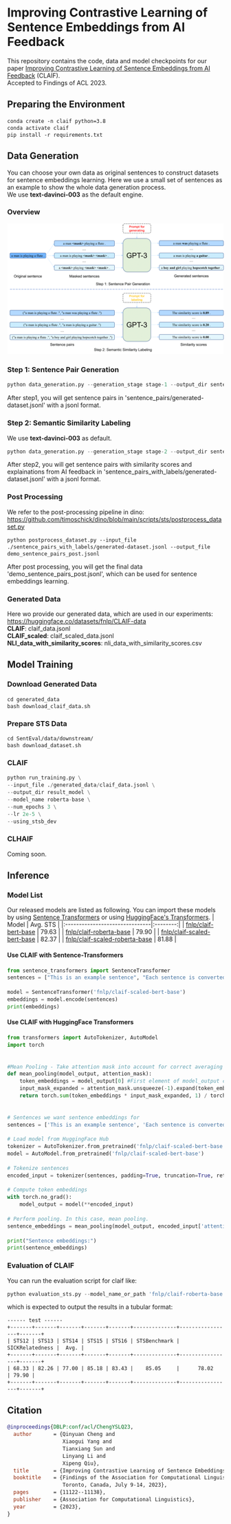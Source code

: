 # Improving Contrastive Learning of Sentence Embeddings from AI Feedback

This repository contains the code, data and model checkpoints for our paper [Improving Contrastive Learning of Sentence Embeddings from AI
Feedback](https://arxiv.org/abs/2305.01918) (CLAIF).  
Accepted to Findings of ACL 2023.

## Preparing the Environment
```
conda create -n claif python=3.8
conda activate claif
pip install -r requirements.txt
```

## Data Generation
You can choose your own data as original sentences to construct datasets for sentence embeddings learning. Here we use a small set of sentences as an example to show the whole data generation process.  
We use **text-davinci-003** as the default engine.
### Overview
![](pics/generation_process.png)
### Step 1: Sentence Pair Generation
```python
python data_generation.py --generation_stage stage-1 --output_dir sentence_pairs --input_file demo_sentences.csv --input_file_type stsb --batch_size 2 --openai_api_key <your_openai_api_key>
```
After step1, you will get sentence pairs in 'sentence_pairs/generated-dataset.jsonl' with a jsonl format.

### Step 2: Semantic Similarity Labeling
We use **text-davinci-003** as default.
```python
python data_generation.py --generation_stage stage-2 --output_dir sentence_pairs_with_labels --input_file ./sentence_pairs/generated-dataset.jsonl --input_file_type jsonl --batch_size 5 --openai_api_key <your_openai_api_key>
```
After step2, you will get sentence pairs with similarity scores and explainations from AI feedback in 'sentence_pairs_with_labels/generated-dataset.jsonl' with a jsonl format.

### Post Processing
We refer to the post-processing pipeline in dino: https://github.com/timoschick/dino/blob/main/scripts/sts/postprocess_dataset.py
```
python postprocess_dataset.py --input_file ./sentence_pairs_with_labels/generated-dataset.jsonl --output_file demo_sentence_pairs_post.jsonl
```
After post processing, you will get the final data 'demo_sentence_pairs_post.jsonl', which can be used for sentence embeddings learning.

### Generated Data
Here wo provide our generated data, which are used in our experiments: https://huggingface.co/datasets/fnlp/CLAIF-data  
**CLAIF**: claif_data.jsonl  
**CLAIF_scaled**: claif_scaled_data.jsonl  
**NLI_data_with_similarity_scores**: nli_data_with_similarity_scores.csv  

## Model Training

### Download Generated Data
```
cd generated_data
bash download_claif_data.sh
```

### Prepare STS Data
```
cd SentEval/data/downstream/
bash download_dataset.sh
```

### CLAIF
```python
python run_training.py \
--input_file ./generated_data/claif_data.jsonl \
--output_dir result_model \
--model_name roberta-base \
--num_epochs 3 \
--lr 2e-5 \
--using_stsb_dev
```
### CLHAIF
Coming soon.

## Inference 
### Model List
Our released models are listed as following. You can import these models by using [Sentence Transformers](https://github.com/UKPLab/sentence-transformers) or using [HuggingFace's Transformers](https://github.com/huggingface/transformers). 
|              Model              | Avg. STS |
|:-------------------------------|:--------:|
|  [fnlp/claif-bert-base](https://huggingface.co/fnlp/claif-bert-base) |   79.63 |
| [fnlp/claif-roberta-base](https://huggingface.co/fnlp/claif-roberta-base) |   79.90  |
|    [fnlp/claif-scaled-bert-base](https://huggingface.co/fnlp/claif-scaled-bert-base)    |   82.37  |
|    [fnlp/claif-scaled-roberta-base](https://huggingface.co/fnlp/claif-scaled-roberta-base)   |   81.88  |

#### Use CLAIF with Sentence-Transformers
```python
from sentence_transformers import SentenceTransformer
sentences = ["This is an example sentence", "Each sentence is converted"]

model = SentenceTransformer('fnlp/claif-scaled-bert-base')
embeddings = model.encode(sentences)
print(embeddings)

```

#### Use CLAIF with HuggingFace Transformers
```python
from transformers import AutoTokenizer, AutoModel
import torch


#Mean Pooling - Take attention mask into account for correct averaging
def mean_pooling(model_output, attention_mask):
    token_embeddings = model_output[0] #First element of model_output contains all token embeddings
    input_mask_expanded = attention_mask.unsqueeze(-1).expand(token_embeddings.size()).float()
    return torch.sum(token_embeddings * input_mask_expanded, 1) / torch.clamp(input_mask_expanded.sum(1), min=1e-9)


# Sentences we want sentence embeddings for
sentences = ['This is an example sentence', 'Each sentence is converted']

# Load model from HuggingFace Hub
tokenizer = AutoTokenizer.from_pretrained('fnlp/claif-scaled-bert-base')
model = AutoModel.from_pretrained('fnlp/claif-scaled-bert-base')

# Tokenize sentences
encoded_input = tokenizer(sentences, padding=True, truncation=True, return_tensors='pt')

# Compute token embeddings
with torch.no_grad():
    model_output = model(**encoded_input)

# Perform pooling. In this case, mean pooling.
sentence_embeddings = mean_pooling(model_output, encoded_input['attention_mask'])

print("Sentence embeddings:")
print(sentence_embeddings)
```

### Evaluation of CLAIF
You can run the evaluation script for claif like:
```python
python evaluation_sts.py --model_name_or_path 'fnlp/claif-roberta-base' --mode test --task_set sts
```
which is expected to output the results in a tubular format:
```
------ test ------
+-------+-------+-------+-------+-------+--------------+-----------------+-------+
| STS12 | STS13 | STS14 | STS15 | STS16 | STSBenchmark | SICKRelatedness |  Avg. |
+-------+-------+-------+-------+-------+--------------+-----------------+-------+
| 68.33 | 82.26 | 77.00 | 85.18 | 83.43 |    85.05     |      78.02      | 79.90 |
+-------+-------+-------+-------+-------+--------------+-----------------+-------+
```
## Citation
```bibtex
@inproceedings{DBLP:conf/acl/ChengYSLQ23,
  author       = {Qinyuan Cheng and
                  Xiaogui Yang and
                  Tianxiang Sun and
                  Linyang Li and
                  Xipeng Qiu},
  title        = {Improving Contrastive Learning of Sentence Embeddings from {AI} Feedback},
  booktitle    = {Findings of the Association for Computational Linguistics: {ACL} 2023,
                  Toronto, Canada, July 9-14, 2023},
  pages        = {11122--11138},
  publisher    = {Association for Computational Linguistics},
  year         = {2023},
}
```
